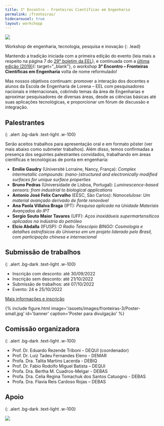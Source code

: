 ```yaml
---
title: 3° Encontro - Fronteiras Científicas em Engenharia
permalink: /fronteiras/
hidecarousel: true
layout: workchopp
---
```


<img src="{{site.baseurl}}/assets/images/fronteiras-3/Banner.jpg" class="img-fluid">

Workshop de engenharia, tecnologia, pesquisa e inovação
{: .lead}

<!-- <h2 class="text-danger">Inscrições prorrogadas até 08 de outubro!</h2> -->

<!-- <a class="btn btn-lg btn-primary mb-2" href="https://forms.gle/Nhd6sqa2YUNYr7AE8" id="no-ext-link" target="\_blank">Inscreva-se!</a> -->

<!-- <a class="btn btn-lg btn-primary my-1" href="{{site.baseurl}}/assets/images/fronteiras-2/poster-programa.pdf" target="\_blank">Programação completa (pdf)</a><br> -->
<!-- <a class="btn btn-lg btn-primary my-1" href="{{site.baseurl}}/assets/images/fronteiras-2/booklet_online.pdf" target="\_blank">Caderno de resumos (pdf)</a><br> -->
<!-- <a class="btn btn-lg btn-primary my-1" href="{{site.baseurl}}/fronteiras2/fotos">Fotos</a> -->

Mantendo a tradição iniciada com a primeira edição do evento (leia mais a respeito na página 7 do <a href="https://site.eel.usp.br/sites/files/eel/publico/boletim/Boletim_EEL_USP_29.pdf" target="\_blank">29° boletim da EEL</a>), e continuada com a [última edição (2019)]({{site.baseurl}}/fronteiras2019){: target="_blank"}, o *workshop* **3° Encontro – Fronteiras Científicas em Engenharia** volta de nome reformulado! 

Mas nossos objetivos continuam: promover a interação dos docentes e alunos da Escola de Engenharia de Lorena – EEL com pesquisadores nacionais
e internacionais, cobrindo temas da área de Engenharias e aproximar pesquisadores de diversas áreas, desde as ciências básicas até suas aplicações tecnológicas, e proporcionar um fórum de discussão e integração.

## Palestrantes
{: .alert .bg-dark .text-light .w-100}

Serão aceitos trabalhos para apresentação oral e em formato pôster (ver mais abaixo como submeter trabalhos). Além disso, temos confirmadas a presença dos seguintes palestrantes convidados, trabalhando em áreas científicas e tecnológicas de ponta em engenharia:

- **Emilie Gaudry** (Université Lorraine, Nancy, França): *Complex intermetallic compounds: (nano-)structured and electronically modified surfaces for unique surface properties*
- **Bruno Pedras** (Universidade de Lisboa, Portugal): *Luminescence-based sensors: from industrial to biological applications*
- **Antonio José Felix Carvalho** (EESC, São Carlos): *Nanocelulose: Um material avançado derivado de fonte renovável*
- **Ana Paola Villalva Braga** (IPT): *Pesquisa aplicada na Unidade Materiais Avançados do IPT*
- **Sergio Souto Maior Tavares** (UFF): *Aços inoxidáveis supermartensíticos aplicados na indústria do petróleo*
- **Elcio Abdalla** (IFUSP): *O Radio Telescópio BINGO: Cosmologia e detalhes astrofísicos do Universo em um projeto liderado pelo Brasil, com participação chinesa e internacional*

## Submissão de trabalhos
{: .alert .bg-dark .text-light .w-100}

- Inscrição com desconto: até 30/09/2022
- Inscrição sem desconto: até 21/10/2022
- Submissão de trabalhos: até 07/10/2022
- Evento: 24 e 25/10/2022

<a class="btn btn-lg btn-primary my-1" href="https://www.even3.com.br/3-workshop-fronteiras-cientificas-em-engenharia/" target="_blank">Mais informações e inscrição</a>

{% include figure.html image='/assets/images/fronteiras-3/Poster-small.jpg' id='banner' caption='Poster para divulgação' %}

## Comissão organizadora
{: .alert .bg-dark .text-light .w-100}

- Prof. Dr. Eduardo Rezende Triboni – DEQUI (coordenador)
- Prof. Dr. Luiz Tadeu Fernandes Eleno - DEMAR
- Profa. Dra. Talita Martins Lacerda - DEBIQ
- Prof. Dr. Fabio Rodolfo Miguel Batista – DEQUI
- Profa. Dra. Bertha M. Cuadros-Melgar - DEBAS
- Profa. Dra. Celia Regina Tomachuk dos Santos Catuogno - DEBAS
- Profa. Dra. Flavia Reis Cardoso Rojas – DEBAS

## Apoio
{: .alert .bg-dark .text-light .w-100}


<a href="http://www.fapesp.br" id="no-ext-link" target="_blank"><img src="{{site.baseurl}}/assets/images/logos/logo-fapesp-1200x480.jpg" class="img-fluid w-50"></a>
